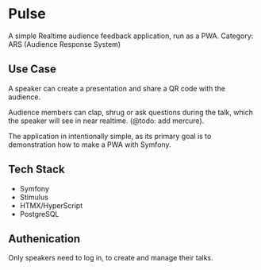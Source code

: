 # Pulse

A simple Realtime audience feedback application, run as a PWA.  Category: ARS (Audience Response System)

## Use Case

A speaker can create a presentation and share a QR code with the audience.

Audience members can clap, shrug or ask questions during the talk, which the speaker will see in near realtime. (@todo: add mercure).

The application in intentionally simple, as its primary goal is to demonstration how to make a PWA with Symfony.  

## Tech Stack

* Symfony
* Stimulus
* HTMX/HyperScript
* PostgreSQL

## Authenication

Only speakers need to log in, to create and manage their talks. 


